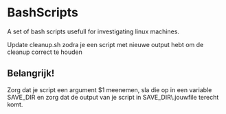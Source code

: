 BashScripts
===========

A set of bash scripts usefull for investigating linux machines.

Update cleanup.sh zodra je een script met nieuwe output hebt om de cleanup correct te houden

## Belangrijk! 
Zorg dat je script een argument $1 meenemen, sla die op in een variable SAVE\_DIR en zorg dat de output van je script in SAVE\_DIR\\.jouwfile terecht komt.
